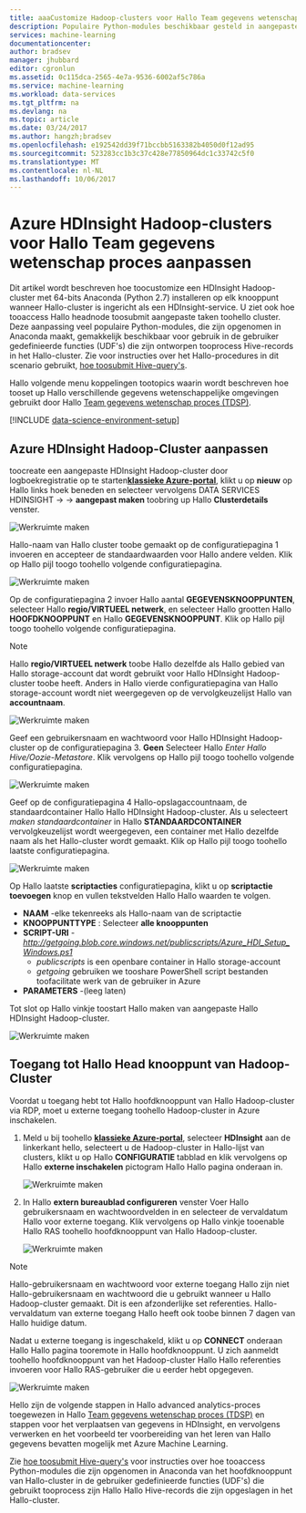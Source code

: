```yaml
---
title: aaaCustomize Hadoop-clusters voor Hallo Team gegevens wetenschap proces | Microsoft Docs
description: Populaire Python-modules beschikbaar gesteld in aangepaste Azure HDInsight Hadoop-clusters.
services: machine-learning
documentationcenter: 
author: bradsev
manager: jhubbard
editor: cgronlun
ms.assetid: 0c115dca-2565-4e7a-9536-6002af5c786a
ms.service: machine-learning
ms.workload: data-services
ms.tgt_pltfrm: na
ms.devlang: na
ms.topic: article
ms.date: 03/24/2017
ms.author: hangzh;bradsev
ms.openlocfilehash: e192542dd39f71bccbb5163382b4050d0f12ad95
ms.sourcegitcommit: 523283cc1b3c37c428e77850964dc1c33742c5f0
ms.translationtype: MT
ms.contentlocale: nl-NL
ms.lasthandoff: 10/06/2017
---
```

# <a name="customize-azure-hdinsight-hadoop-clusters-for-hello-team-data-science-process"></a>Azure HDInsight Hadoop-clusters voor Hallo Team gegevens wetenschap proces aanpassen
Dit artikel wordt beschreven hoe toocustomize een HDInsight Hadoop-cluster met 64-bits Anaconda (Python 2.7) installeren op elk knooppunt wanneer Hallo-cluster is ingericht als een HDInsight-service. U ziet ook hoe tooaccess Hallo headnode toosubmit aangepaste taken toohello cluster. Deze aanpassing veel populaire Python-modules, die zijn opgenomen in Anaconda maakt, gemakkelijk beschikbaar voor gebruik in de gebruiker gedefinieerde functies (UDF's) die zijn ontworpen tooprocess Hive-records in het Hallo-cluster. Zie voor instructies over het Hallo-procedures in dit scenario gebruikt, [hoe toosubmit Hive-query's](machine-learning-data-science-move-hive-tables.md#submit).

Hallo volgende menu koppelingen tootopics waarin wordt beschreven hoe tooset up Hallo verschillende gegevens wetenschappelijke omgevingen gebruikt door Hallo [Team gegevens wetenschap proces (TDSP)](data-science-process-overview.md).

[!INCLUDE [data-science-environment-setup](../../includes/cap-setup-environments.md)]

## <a name="customize"></a>Azure HDInsight Hadoop-Cluster aanpassen
toocreate een aangepaste HDInsight Hadoop-cluster door logboekregistratie op te starten[**klassieke Azure-portal**](https://manage.windowsazure.com/), klikt u op **nieuw** op Hallo links hoek beneden en selecteer vervolgens DATA SERVICES HDINSIGHT -> -> **aangepast maken** toobring up Hallo **Clusterdetails** venster. 

![Werkruimte maken](./media/machine-learning-data-science-customize-hadoop-cluster/customize-cluster-img1.png)

Hallo-naam van Hallo cluster toobe gemaakt op de configuratiepagina 1 invoeren en accepteer de standaardwaarden voor Hallo andere velden. Klik op Hallo pijl toogo toohello volgende configuratiepagina. 

![Werkruimte maken](./media/machine-learning-data-science-customize-hadoop-cluster/customize-cluster-img1.png)

Op de configuratiepagina 2 invoer Hallo aantal **GEGEVENSKNOOPPUNTEN**, selecteer Hallo **regio/VIRTUEEL netwerk**, en selecteer Hallo grootten Hallo **HOOFDKNOOPPUNT** en Hallo **GEGEVENSKNOOPPUNT**. Klik op Hallo pijl toogo toohello volgende configuratiepagina.

> [!NOTE]
> Hallo **regio/VIRTUEEL netwerk** toobe Hallo dezelfde als Hallo gebied van Hallo storage-account dat wordt gebruikt voor Hallo HDInsight Hadoop-cluster toobe heeft. Anders in Hallo vierde configuratiepagina van Hallo storage-account wordt niet weergegeven op de vervolgkeuzelijst Hallo van **accountnaam**.
> 
> 

![Werkruimte maken](./media/machine-learning-data-science-customize-hadoop-cluster/customize-cluster-img3.png)

Geef een gebruikersnaam en wachtwoord voor Hallo HDInsight Hadoop-cluster op de configuratiepagina 3. **Geen** Selecteer Hallo *Enter Hallo Hive/Oozie-Metastore*. Klik vervolgens op Hallo pijl toogo toohello volgende configuratiepagina. 

![Werkruimte maken](./media/machine-learning-data-science-customize-hadoop-cluster/customize-cluster-img4.png)

Geef op de configuratiepagina 4 Hallo-opslagaccountnaam, de standaardcontainer Hallo Hallo HDInsight Hadoop-cluster. Als u selecteert *maken standaardcontainer* in Hallo **STANDAARDCONTAINER** vervolgkeuzelijst wordt weergegeven, een container met Hallo dezelfde naam als het Hallo-cluster wordt gemaakt. Klik op Hallo pijl toogo toohello laatste configuratiepagina.

![Werkruimte maken](./media/machine-learning-data-science-customize-hadoop-cluster/customize-cluster-img5.png)

Op Hallo laatste **scriptacties** configuratiepagina, klikt u op **scriptactie toevoegen** knop en vullen tekstvelden Hallo Hallo waarden te volgen.

* **NAAM** -elke tekenreeks als Hallo-naam van de scriptactie
* **KNOOPPUNTTYPE** : Selecteer **alle knooppunten**
* **SCRIPT-URI** - *http://getgoing.blob.core.windows.net/publicscripts/Azure_HDI_Setup_Windows.ps1* 
  * *publicscripts* is een openbare container in Hallo storage-account 
  * *getgoing* gebruiken we tooshare PowerShell script bestanden toofacilitate werk van de gebruiker in Azure
* **PARAMETERS** -(leeg laten)

Tot slot op Hallo vinkje toostart Hallo maken van aangepaste Hallo HDInsight Hadoop-cluster. 

![Werkruimte maken](./media/machine-learning-data-science-customize-hadoop-cluster/script-actions.png)

## <a name="headnode"></a>Toegang tot Hallo Head knooppunt van Hadoop-Cluster
Voordat u toegang hebt tot Hallo hoofdknooppunt van Hallo Hadoop-cluster via RDP, moet u externe toegang toohello Hadoop-cluster in Azure inschakelen. 

1. Meld u bij toohello [ **klassieke Azure-portal**](https://manage.windowsazure.com/), selecteer **HDInsight** aan de linkerkant hello, selecteert u de Hadoop-cluster in Hallo-lijst van clusters, klikt u op Hallo  **CONFIGURATIE** tabblad en klik vervolgens op Hallo **externe inschakelen** pictogram Hallo Hallo pagina onderaan in.
   
    ![Werkruimte maken](./media/machine-learning-data-science-customize-hadoop-cluster/enable-remote-access-1.png)
2. In Hallo **extern bureaublad configureren** venster Voer Hallo gebruikersnaam en wachtwoordvelden in en selecteer de vervaldatum Hallo voor externe toegang. Klik vervolgens op Hallo vinkje tooenable Hallo RAS toohello hoofdknooppunt van Hallo Hadoop-cluster.
   
    ![Werkruimte maken](./media/machine-learning-data-science-customize-hadoop-cluster/enable-remote-access-2.png)

> [!NOTE]
> Hallo-gebruikersnaam en wachtwoord voor externe toegang Hallo zijn niet Hallo-gebruikersnaam en wachtwoord die u gebruikt wanneer u Hallo Hadoop-cluster gemaakt. Dit is een afzonderlijke set referenties. Hallo-vervaldatum van externe toegang Hallo heeft ook toobe binnen 7 dagen van Hallo huidige datum.
> 
> 

Nadat u externe toegang is ingeschakeld, klikt u op **CONNECT** onderaan Hallo Hallo pagina tooremote in Hallo hoofdknooppunt. U zich aanmeldt toohello hoofdknooppunt van het Hadoop-cluster Hallo Hallo referenties invoeren voor Hallo RAS-gebruiker die u eerder hebt opgegeven.

![Werkruimte maken](./media/machine-learning-data-science-customize-hadoop-cluster/enable-remote-access-3.png)

Hello zijn de volgende stappen in Hallo advanced analytics-proces toegewezen in Hallo [Team gegevens wetenschap proces (TDSP)](https://azure.microsoft.com/documentation/learning-paths/cortana-analytics-process/) en stappen voor het verplaatsen van gegevens in HDInsight, en vervolgens verwerken en het voorbeeld ter voorbereiding van het leren van Hallo gegevens bevatten mogelijk met Azure Machine Learning.

Zie [hoe toosubmit Hive-query's](machine-learning-data-science-move-hive-tables.md#submit) voor instructies over hoe tooaccess Python-modules die zijn opgenomen in Anaconda van het hoofdknooppunt van Hallo-cluster in de gebruiker gedefinieerde functies (UDF's) die gebruikt tooprocess zijn Hallo Hallo Hive-records die zijn opgeslagen in het Hallo-cluster.

